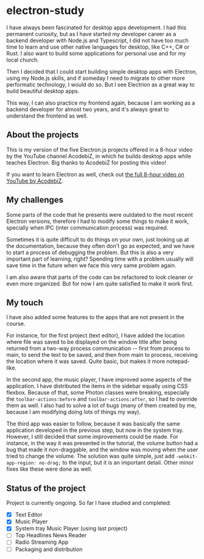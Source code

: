 # electron-study

I have always been fascinated for desktop apps development. I had this permanent curiosity, but as I have started my developer career as a backend developer with Node.js and Typescript, I did not have too much time to learn and use other native languages for desktop, like C++, C# or Rust. I also want to build some applications for personal use and for my local church.

Then I decided that I could start building simple desktop apps with Electron, using my Node.js skills, and if someday I need to migrate to other more performatic technology, I would do so. But I see Electrion as a great way to build beautiful desktop apps.

This way, I can also practice my frontend again, because I am working as a backend developer for almost two years, and it's always great to understand the frontend as well.

## About the projects

This is my version of the five Electron.js projects offered in a 8-hour video by the YouTube channel AcodebiZ, in which he builds desktop apps while teaches Electron. Big thanks to AcodebiZ for posting this video!

If you want to learn Electron as well, check out [the full 8-hour video on YouTube by AcodebiZ](https://www.youtube.com/watch?v=3hqawL0xVxo).

## My challenges

Some parts of the code that he presents were outdated to the most recent Electron versions, therefore I had to modify some things to make it work, specially when IPC (inter communication process) was required.

Sometimes it is quite difficult to do things on your own, just looking up at the documentation, because they often don't go as expected, and we have to start a process of debugging the problem. But this is also a very important part of learning, right? Spending time with a problem usually will save time in the future when we face this very same problem again.

I am also aware that parts of the code can be refactored to look cleaner or even more organized. But for now I am quite satisfied to make it work first.

## My touch

I have also added some features to the apps that are not present in the course.

For instance, for the first project (text editor), I have added the location where file was saved to be displayed on the window title after being returned from a two-way process communication -- first from process to main, to send the text to be saved, and then from main to process, receiving the location where it was saved. Quite basic, but makes it more notepad-like.

In the second app, the music player, I have improved some aspects of the application. I have distributed the items in the sidebar equally using CSS flexbox. Because of that, some Photon classes were breaking, especially the `toolbar-actions:before` and `toolbar-actions:after`, so I had to override them as well. I also had to solve a lot of bugs (many of them created by me, because I am modifying doing lots of things my way).

The third app was easier to follow, because it was basically the same application developed in the previous step, but now in the system tray. However, I still decided that some improvements could be made. For instance, in the way it was presented in the tutorial, the volume button had a bug that made it non-draggable, and the window was moving when the user tried to change the volume. The solution was quite simple, just add `-webkit-app-region: no-drag;` to the input, but it is an important detail. Other minor fixes like these were done as well.

## Status of the project

Project is currently ongoing. So far I have studied and completed:

 - [x] Text Editor
 - [x] Music Player
 - [x] System tray Music Player (using last project)
 - [ ] Top Headlines News Reader
 - [ ] Radio Streaming App
 - [ ] Packaging and distribution
